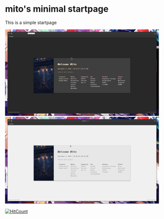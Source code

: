 # mito's minimal startpage
This is a simple startpage

![Fullscreen view](assets/dark.png)
![Light theme](assets/light.png)


[![HitCount](https://hits.dwyl.com/MitoKito/startpage.svg)](https://hits.dwyl.com/MitoKito/startpage)

